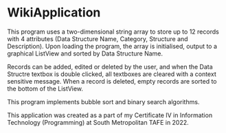 # WikiApplication

This program uses a two-dimensional string array to store up to 12 records with 4 attributes (Data Structure Name, Category, Structure and Description). Upon loading the program, the array is initialised, output to a graphical ListView and sorted by Data Structure Name.

Records can be added, edited or deleted by the user, and when the Data Structre textbox is double clicked, all textboxes are cleared with a context sensitive message. When a record is deleted, empty records are sorted to the bottom of the ListView.

This program implements bubble sort and binary search algorithms.

This application was created as a part of my Certificate IV in Information Technology (Programming) at South Metropolitan TAFE in 2022.
